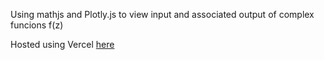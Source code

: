 Using mathjs and Plotly.js to view input and associated output of complex funcions f(z)

Hosted using Vercel [here](https://complex-plots.vercel.app/)